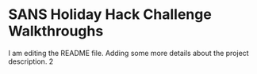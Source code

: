 # SANS Holiday Hack Challenge Walkthroughs
I am editing the README file. Adding some more details about the project description.
2

